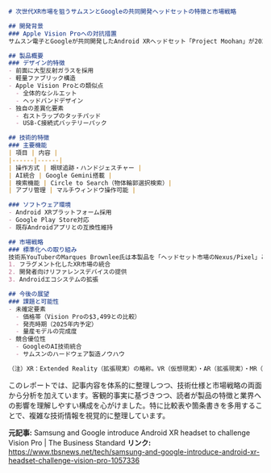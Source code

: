 

```markdown
# 次世代XR市場を狙うサムスンとGoogleの共同開発ヘッドセットの特徴と市場戦略

## 開発背景
### Apple Vision Proへの対抗措置
サムスン電子とGoogleが共同開発したAndroid XRヘッドセット「Project Moohan」が2025年1月に初公開されました。この開発は、Appleが2023年に発表した「Vision Pro」への直接的な対抗を意図した戦略的動きと位置付けられます。

## 製品概要
### デザイン的特徴
- 前面に大型反射ガラスを採用
- 軽量ファブリック構造
- Apple Vision Proとの類似点
  - 全体的なシルエット
  - ヘッドバンドデザイン
- 独自の差異化要素
  - 右ストラップのタッチパッド
  - USB-C接続式バッテリーパック

## 技術的特徴
### 主要機能
| 項目 | 内容 |
|------|------|
| 操作方式 | 眼球追跡・ハンドジェスチャー |
| AI統合 | Google Gemini搭載 |
| 検索機能 | Circle to Search（物体輪郭選択検索）|
| アプリ管理 | マルチウィンドウ操作可能 |

### ソフトウェア環境
- Android XRプラットフォーム採用
- Google Play Store対応
- 既存Androidアプリとの互換性維持

## 市場戦略
### 標準化への取り組み
技術系YouTuberのMarques Brownlee氏は本製品を「ヘッドセット市場のNexus/Pixel」と評しています。これは以下の戦略を示唆しています：
1. フラグメント化したXR市場の統合
2. 開発者向けリファレンスデバイスの提供
3. Androidエコシステムの拡張

## 今後の展望
### 課題と可能性
- 未確定要素
  - 価格帯（Vision Proの$3,499との比較）
  - 発売時期（2025年内予定）
  - 量産モデルの完成度
- 競合優位性
  - GoogleのAI技術統合
  - サムスンのハードウェア製造ノウハウ

（注）XR：Extended Reality（拡張現実）の略称。VR（仮想現実）・AR（拡張現実）・MR（複合現実）を包含する総称
```

このレポートでは、記事内容を体系的に整理しつつ、技術仕様と市場戦略の両面から分析を加えています。客観的事実に基づきつつ、読者が製品の特徴と業界への影響を理解しやすい構成を心がけました。特に比較表や箇条書きを多用することで、複雑な技術情報を視覚的に整理しています。

**元記事:** Samsung and Google introduce Android XR headset to challenge Vision Pro | The Business Standard
**リンク:** https://www.tbsnews.net/tech/samsung-and-google-introduce-android-xr-headset-challenge-vision-pro-1057336